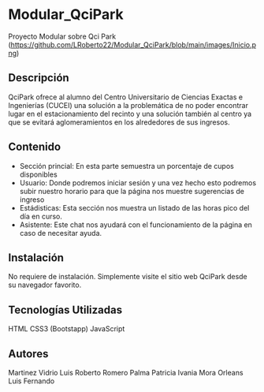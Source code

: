 # Modular_QciPark
Proyecto Modular sobre Qci Park
(https://github.com/LRoberto22/Modular_QciPark/blob/main/images/Inicio.png)

## Descripción 
QciPark ofrece al alumno del Centro Universitario de Ciencias Exactas e Ingenierías (CUCEI) una solución a la problemática de no poder encontrar lugar en el estacionamiento del recinto y una solución también al centro ya que se evitará aglomeramientos en los alrededores de sus ingresos.

## Contenido
* Sección princial: En esta parte semuestra un porcentaje de cupos disponibles
* Usuario: Donde podremos iniciar sesión y una vez hecho esto podremos subir nuestro horario para que la página nos muestre sugerencias de ingreso
* Estádisticas: Esta sección nos muestra un listado de las horas pico del día en curso.
* Asistente: Este chat nos ayudará con el funcionamiento de la página en caso de necesitar ayuda.

## Instalación 
No requiere de instalación. Simplemente visite el sitio web QciPark desde su navegador favorito. 

## Tecnologías Utilizadas 
HTML
CSS3 (Bootstapp)
JavaScript

## Autores
Martinez Vidrio Luis Roberto
Romero Palma Patricia Ivania
Mora Orleans Luis Fernando
